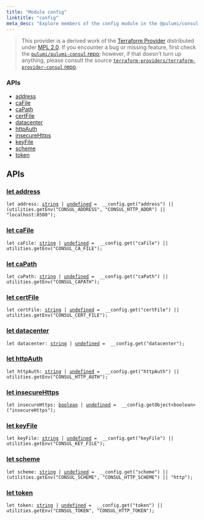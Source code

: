 ```yaml
---
title: "Module config"
linktitle: "config"
meta_desc: "Explore members of the config module in the @pulumi/consul package."
---
```


<!-- WARNING: this page was generated by a tool. Do not edit it by hand. -->
<!-- To change it, please see https://github.com/pulumi/docs/tree/master/tools/tscdocgen. -->


> This provider is a derived work of the [Terraform Provider](https://github.com/terraform-providers/terraform-provider-consul)
> distributed under [MPL 2.0](https://www.mozilla.org/en-US/MPL/2.0/). If you encounter a bug or missing feature,
> first check the [`pulumi/pulumi-consul` repo](https://github.com/pulumi/pulumi-consul/issues); however, if that doesn't turn up anything,
> please consult the source [`terraform-providers/terraform-provider-consul` repo](https://github.com/terraform-providers/terraform-provider-consul/issues).







<h3>APIs</h3>
<ul class="api">
    <li><a href="#address"><span class="symbol api"></span>address</a></li>
    <li><a href="#caFile"><span class="symbol api"></span>caFile</a></li>
    <li><a href="#caPath"><span class="symbol api"></span>caPath</a></li>
    <li><a href="#certFile"><span class="symbol api"></span>certFile</a></li>
    <li><a href="#datacenter"><span class="symbol api"></span>datacenter</a></li>
    <li><a href="#httpAuth"><span class="symbol api"></span>httpAuth</a></li>
    <li><a href="#insecureHttps"><span class="symbol api"></span>insecureHttps</a></li>
    <li><a href="#keyFile"><span class="symbol api"></span>keyFile</a></li>
    <li><a href="#scheme"><span class="symbol api"></span>scheme</a></li>
    <li><a href="#token"><span class="symbol api"></span>token</a></li>
</ul>




<h2 id="apis">APIs</h2>
<h3 class="pdoc-module-header" id="address" data-link-title="address">
    <a href="https://github.com/pulumi/pulumi-consul/blob/84dae84c0f8502aba96fe59ce38b00a3bd08fe62/sdk/nodejs/config/vars.ts#L9">
        let <strong>address</strong>
    </a>
</h3>

<pre class="highlight"><code><span class='kd'>let</span> address: <span class='kd'><a href='https://developer.mozilla.org/en-US/docs/Web/JavaScript/Reference/Global_Objects/String'>string</a></span> | <span class='kd'><a href='https://developer.mozilla.org/en-US/docs/Web/JavaScript/Reference/Global_Objects/undefined'>undefined</a></span> = <span class='s2'> __config.get(&#34;address&#34;) || (utilities.getEnv(&#34;CONSUL_ADDRESS&#34;, &#34;CONSUL_HTTP_ADDR&#34;) || &#34;localhost:8500&#34;)</span>;</code></pre>
<h3 class="pdoc-module-header" id="caFile" data-link-title="caFile">
    <a href="https://github.com/pulumi/pulumi-consul/blob/84dae84c0f8502aba96fe59ce38b00a3bd08fe62/sdk/nodejs/config/vars.ts#L10">
        let <strong>caFile</strong>
    </a>
</h3>

<pre class="highlight"><code><span class='kd'>let</span> caFile: <span class='kd'><a href='https://developer.mozilla.org/en-US/docs/Web/JavaScript/Reference/Global_Objects/String'>string</a></span> | <span class='kd'><a href='https://developer.mozilla.org/en-US/docs/Web/JavaScript/Reference/Global_Objects/undefined'>undefined</a></span> = <span class='s2'> __config.get(&#34;caFile&#34;) || utilities.getEnv(&#34;CONSUL_CA_FILE&#34;)</span>;</code></pre>
<h3 class="pdoc-module-header" id="caPath" data-link-title="caPath">
    <a href="https://github.com/pulumi/pulumi-consul/blob/84dae84c0f8502aba96fe59ce38b00a3bd08fe62/sdk/nodejs/config/vars.ts#L11">
        let <strong>caPath</strong>
    </a>
</h3>

<pre class="highlight"><code><span class='kd'>let</span> caPath: <span class='kd'><a href='https://developer.mozilla.org/en-US/docs/Web/JavaScript/Reference/Global_Objects/String'>string</a></span> | <span class='kd'><a href='https://developer.mozilla.org/en-US/docs/Web/JavaScript/Reference/Global_Objects/undefined'>undefined</a></span> = <span class='s2'> __config.get(&#34;caPath&#34;) || utilities.getEnv(&#34;CONSUL_CAPATH&#34;)</span>;</code></pre>
<h3 class="pdoc-module-header" id="certFile" data-link-title="certFile">
    <a href="https://github.com/pulumi/pulumi-consul/blob/84dae84c0f8502aba96fe59ce38b00a3bd08fe62/sdk/nodejs/config/vars.ts#L12">
        let <strong>certFile</strong>
    </a>
</h3>

<pre class="highlight"><code><span class='kd'>let</span> certFile: <span class='kd'><a href='https://developer.mozilla.org/en-US/docs/Web/JavaScript/Reference/Global_Objects/String'>string</a></span> | <span class='kd'><a href='https://developer.mozilla.org/en-US/docs/Web/JavaScript/Reference/Global_Objects/undefined'>undefined</a></span> = <span class='s2'> __config.get(&#34;certFile&#34;) || utilities.getEnv(&#34;CONSUL_CERT_FILE&#34;)</span>;</code></pre>
<h3 class="pdoc-module-header" id="datacenter" data-link-title="datacenter">
    <a href="https://github.com/pulumi/pulumi-consul/blob/84dae84c0f8502aba96fe59ce38b00a3bd08fe62/sdk/nodejs/config/vars.ts#L13">
        let <strong>datacenter</strong>
    </a>
</h3>

<pre class="highlight"><code><span class='kd'>let</span> datacenter: <span class='kd'><a href='https://developer.mozilla.org/en-US/docs/Web/JavaScript/Reference/Global_Objects/String'>string</a></span> | <span class='kd'><a href='https://developer.mozilla.org/en-US/docs/Web/JavaScript/Reference/Global_Objects/undefined'>undefined</a></span> = <span class='s2'> __config.get(&#34;datacenter&#34;)</span>;</code></pre>
<h3 class="pdoc-module-header" id="httpAuth" data-link-title="httpAuth">
    <a href="https://github.com/pulumi/pulumi-consul/blob/84dae84c0f8502aba96fe59ce38b00a3bd08fe62/sdk/nodejs/config/vars.ts#L14">
        let <strong>httpAuth</strong>
    </a>
</h3>

<pre class="highlight"><code><span class='kd'>let</span> httpAuth: <span class='kd'><a href='https://developer.mozilla.org/en-US/docs/Web/JavaScript/Reference/Global_Objects/String'>string</a></span> | <span class='kd'><a href='https://developer.mozilla.org/en-US/docs/Web/JavaScript/Reference/Global_Objects/undefined'>undefined</a></span> = <span class='s2'> __config.get(&#34;httpAuth&#34;) || utilities.getEnv(&#34;CONSUL_HTTP_AUTH&#34;)</span>;</code></pre>
<h3 class="pdoc-module-header" id="insecureHttps" data-link-title="insecureHttps">
    <a href="https://github.com/pulumi/pulumi-consul/blob/84dae84c0f8502aba96fe59ce38b00a3bd08fe62/sdk/nodejs/config/vars.ts#L15">
        let <strong>insecureHttps</strong>
    </a>
</h3>

<pre class="highlight"><code><span class='kd'>let</span> insecureHttps: <span class='kd'><a href='https://developer.mozilla.org/en-US/docs/Web/JavaScript/Reference/Global_Objects/Boolean'>boolean</a></span> | <span class='kd'><a href='https://developer.mozilla.org/en-US/docs/Web/JavaScript/Reference/Global_Objects/undefined'>undefined</a></span> = <span class='s2'> __config.getObject&lt;boolean&gt;(&#34;insecureHttps&#34;)</span>;</code></pre>
<h3 class="pdoc-module-header" id="keyFile" data-link-title="keyFile">
    <a href="https://github.com/pulumi/pulumi-consul/blob/84dae84c0f8502aba96fe59ce38b00a3bd08fe62/sdk/nodejs/config/vars.ts#L16">
        let <strong>keyFile</strong>
    </a>
</h3>

<pre class="highlight"><code><span class='kd'>let</span> keyFile: <span class='kd'><a href='https://developer.mozilla.org/en-US/docs/Web/JavaScript/Reference/Global_Objects/String'>string</a></span> | <span class='kd'><a href='https://developer.mozilla.org/en-US/docs/Web/JavaScript/Reference/Global_Objects/undefined'>undefined</a></span> = <span class='s2'> __config.get(&#34;keyFile&#34;) || utilities.getEnv(&#34;CONSUL_KEY_FILE&#34;)</span>;</code></pre>
<h3 class="pdoc-module-header" id="scheme" data-link-title="scheme">
    <a href="https://github.com/pulumi/pulumi-consul/blob/84dae84c0f8502aba96fe59ce38b00a3bd08fe62/sdk/nodejs/config/vars.ts#L17">
        let <strong>scheme</strong>
    </a>
</h3>

<pre class="highlight"><code><span class='kd'>let</span> scheme: <span class='kd'><a href='https://developer.mozilla.org/en-US/docs/Web/JavaScript/Reference/Global_Objects/String'>string</a></span> | <span class='kd'><a href='https://developer.mozilla.org/en-US/docs/Web/JavaScript/Reference/Global_Objects/undefined'>undefined</a></span> = <span class='s2'> __config.get(&#34;scheme&#34;) || (utilities.getEnv(&#34;CONSUL_SCHEME&#34;, &#34;CONSUL_HTTP_SCHEME&#34;) || &#34;http&#34;)</span>;</code></pre>
<h3 class="pdoc-module-header" id="token" data-link-title="token">
    <a href="https://github.com/pulumi/pulumi-consul/blob/84dae84c0f8502aba96fe59ce38b00a3bd08fe62/sdk/nodejs/config/vars.ts#L18">
        let <strong>token</strong>
    </a>
</h3>

<pre class="highlight"><code><span class='kd'>let</span> token: <span class='kd'><a href='https://developer.mozilla.org/en-US/docs/Web/JavaScript/Reference/Global_Objects/String'>string</a></span> | <span class='kd'><a href='https://developer.mozilla.org/en-US/docs/Web/JavaScript/Reference/Global_Objects/undefined'>undefined</a></span> = <span class='s2'> __config.get(&#34;token&#34;) || utilities.getEnv(&#34;CONSUL_TOKEN&#34;, &#34;CONSUL_HTTP_TOKEN&#34;)</span>;</code></pre>
